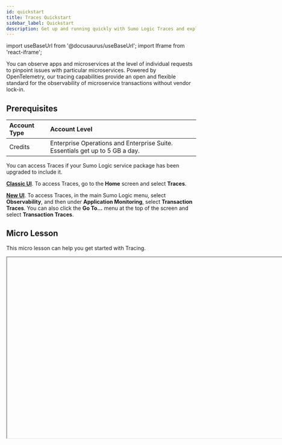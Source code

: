 ```yaml
---
id: quickstart
title: Traces Quickstart
sidebar_label: Quickstart
description: Get up and running quickly with Sumo Logic Traces and explore how your application is behaving with trace analytics.
---
```


import useBaseUrl from '@docusaurus/useBaseUrl';
import Iframe from 'react-iframe';

You can observe apps and microservices at the level of individual requests to pinpoint issues with particular microservices. Powered by OpenTelemetry, our tracing capabilities provide an open and flexible standard for the observability of microservice transactions without vendor lock-in.

## Prerequisites

| Account Type | Account Level |
|:--|:--|
| Credits | Enterprise Operations and Enterprise Suite. Essentials get up to 5 GB a day. |

You can access Traces if your Sumo Logic service package has been upgraded to include it.

[**Classic UI**](/docs/get-started/sumo-logic-ui-classic). To access Traces, go to the **Home** screen and select **Traces**. 

[**New UI**](/docs/get-started/sumo-logic-ui/). To access Traces, in the main Sumo Logic menu, select **Observability**, and then under **Application Monitoring**, select **Transaction Traces**. You can also click the **Go To...** menu at the top of the screen and select **Transaction Traces**. 
 

## Micro Lesson

This micro lesson can help you get started with Tracing.

<Iframe url="https://www.youtube.com/embed/BTqufvTJ4vE"
        width="854px"
        height="480px"
        id="myId"
        className="video-container"
        display="initial"
        position="relative"
        allow="accelerometer; clipboard-write; encrypted-media; gyroscope; picture-in-picture"
        allowfullscreen
        />

Trace data is visualized through filtered trace lists and icicle charts allowing you to find and troubleshoot faulty transactions easily. See how easy it is to [view and investigate traces](view-and-investigate-traces.md).

Traces are collected with [SumoLogic Kubernetes Collection](https://github.com/open-telemetry/opentelemetry-collector) through an [HTTP Traces Source](get-started-transaction-tracing/http-traces-source.md). HTTP Trace Sources are set up automatically with Sumo Logic Kubernetes Collection version 1.1.0+. 

## Next Steps

See [Getting Started with Transaction Tracing](/docs/apm/traces/get-started-transaction-tracing) for details on how to set up your collection environment.
